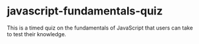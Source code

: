 # javascript-fundamentals-quiz
This is a timed quiz on the fundamentals of JavaScript that users can take to test their knowledge.
